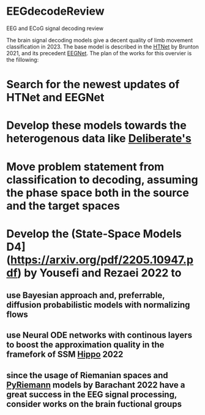 # EEGdecodeReview
EEG and ECoG signal decoding review

The brain signal decoding models give a decent quality of limb movement classification in 2023. The base model is described in the [HTNet](https://github.com/BruntonUWBio/HTNet_generalized_decoding) by Brunton 2021, and its precedent [EEGNet](https://github.com/vadim-vic/arl-eegmodels). The plan of the works for this overvier is the fillowing:
# Search for the newest updates of HTNet and EEGNet
# Develop these models towards the heterogenous data like [Deliberate's](https://www.deliberate.ai/)
# Move problem statement from classification to decoding, assuming the phase space both in the source and the target spaces
# Develop the (State-Space Models D4](https://arxiv.org/pdf/2205.10947.pdf) by  Yousefi and Rezaei 2022 to 
## use Bayesian approach and, preferrable, diffusion probabilistic models with normalizing flows
## use Neural ODE networks with continous layers to boost the approximation quality in the framefork of SSM [Hippo](https://arxiv.org/abs/2206.12037) 2022
## since the usage of Riemanian spaces and [PyRiemann](https://github.com/pyRiemann/pyRiemann) models by Barachant 2022 have a great success in the EEG signal processing, consider works on the brain fuctional groups 

